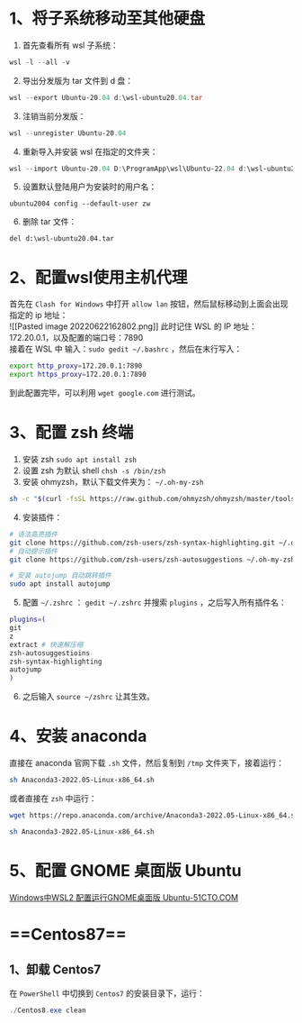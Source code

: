 # 1、将子系统移动至其他硬盘
1. 首先查看所有 wsl 子系统：
```powershell
wsl -l --all -v
```
2. 导出分发版为 tar 文件到 d 盘：
```powershell
wsl --export Ubuntu-20.04 d:\wsl-ubuntu20.04.tar
```
3. 注销当前分发版：
```powershell
wsl --unregister Ubuntu-20.04
```
4. 重新导入并安装 wsl 在指定的文件夹：
```powershell
wsl --import Ubuntu-20.04 D:\ProgramApp\wsl\Ubuntu-22.04 d:\wsl-ubuntu20.04.tar --version 2
```
5. 设置默认登陆用户为安装时的用户名：
```
ubuntu2004 config --default-user zw
```
6. 删除 tar 文件：
```
del d:\wsl-ubuntu20.04.tar
```
# 2、配置wsl使用主机代理
首先在 `Clash for Windows` 中打开 `allow lan` 按钮，然后鼠标移动到上面会出现指定的 ip 地址：  
![[Pasted image 20220622162802.png]]
此时记住 WSL 的 IP 地址：172.20.0.1，以及配置的端口号：7890  
接着在 WSL 中 输入：`sudo gedit ~/.bashrc` ，然后在末行写入：
```bash
export http_proxy=172.20.0.1:7890
export https_proxy=172.20.0.1:7890
```
到此配置完毕，可以利用 `wget google.com` 进行测试。
# 3、配置 zsh 终端
1. 安装 zsh
`sudo apt install zsh`
2. 设置 zsh 为默认 shell
`chsh -s /bin/zsh`
3. 安装 ohmyzsh，默认下载文件夹为： `~/.oh-my-zsh`
```bash
sh -c "$(curl -fsSL https://raw.github.com/ohmyzsh/ohmyzsh/master/tools/install.sh)"
```
4. 安装插件：
```bash
# 语法高亮插件 
git clone https://github.com/zsh-users/zsh-syntax-highlighting.git ~/.oh-my-zsh/custom/plugins/zsh-syntax-highlighting 
# 自动提示插件 
git clone https://github.com/zsh-users/zsh-autosuggestions ~/.oh-my-zsh/custom/plugins/zsh-autosuggestions

# 安装 autojump 自动跳转插件
sudo apt install autojump
```
5. 配置 `~/.zshrc` ： `gedit ~/.zshrc` 并搜索 `plugins` ，之后写入所有插件名：
```bash
plugins=(
git
z
extract # 快速解压缩
zsh-autosuggestioins
zsh-syntax-highlighting
autojump
)
```
6. 之后输入 `source ~/zshrc`  让其生效。
# 4、安装 anaconda
直接在 anaconda 官网下载 `.sh` 文件，然后复制到 `/tmp` 文件夹下，接着运行：
```zsh
sh Anaconda3-2022.05-Linux-x86_64.sh
```
或者直接在 `zsh` 中运行：
```zsh
wget https://repo.anaconda.com/archive/Anaconda3-2022.05-Linux-x86_64.sh

sh Anaconda3-2022.05-Linux-x86_64.sh
```
# 5、配置 GNOME 桌面版 Ubuntu
[Windows中WSL2 配置运行GNOME桌面版 Ubuntu-51CTO.COM](https://os.51cto.com/article/698844.html)


# ==Centos87==
## 1、卸载 Centos7
在 `PowerShell` 中切换到 `Centos7` 的安装目录下，运行：
```powershell
./Centos8.exe clean
```


